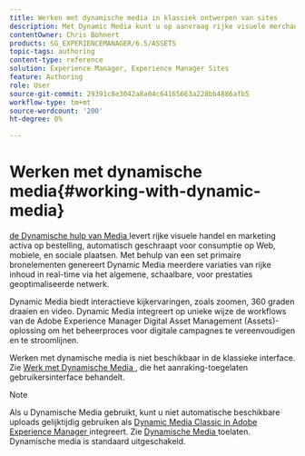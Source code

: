 ```yaml
---
title: Werken met dynamische media in klassiek ontwerpen van sites
description: Met Dynamic Media kunt u op aanvraag rijke visuele merchandising- en marketingmiddelen leveren, die automatisch worden geschaald voor gebruik op websites, mobiele apparaten en sociale sites. Met behulp van een set primaire bronelementen genereert Dynamic Media meerdere variaties van rijke inhoud in real-time via het algemene, schaalbare, voor prestaties geoptimaliseerde netwerk.
contentOwner: Chris Bohnert
products: SG_EXPERIENCEMANAGER/6.5/ASSETS
topic-tags: authoring
content-type: reference
solution: Experience Manager, Experience Manager Sites
feature: Authoring
role: User
source-git-commit: 29391c8e3042a8a04c64165663a228bb4886afb5
workflow-type: tm+mt
source-wordcount: '200'
ht-degree: 0%

---
```


# Werken met dynamische media{#working-with-dynamic-media}

[ de Dynamische hulp van Media ](https://business.adobe.com/products/experience-manager/assets/dynamic-media.html) levert rijke visuele handel en marketing activa op bestelling, automatisch geschraapt voor consumptie op Web, mobiele, en sociale plaatsen. Met behulp van een set primaire bronelementen genereert Dynamic Media meerdere variaties van rijke inhoud in real-time via het algemene, schaalbare, voor prestaties geoptimaliseerde netwerk.

Dynamic Media biedt interactieve kijkervaringen, zoals zoomen, 360 graden draaien en video. Dynamic Media integreert op unieke wijze de workflows van de Adobe Experience Manager Digital Asset Management (Assets)-oplossing om het beheerproces voor digitale campagnes te vereenvoudigen en te stroomlijnen.

Werken met dynamische media is niet beschikbaar in de klassieke interface. Zie [ Werk met Dynamische Media ](/help/assets/dynamic-media.md), die het aanraking-toegelaten gebruikersinterface behandelt.

>[!NOTE]
>
>Als u Dynamische Media gebruikt, kunt u niet automatische beschikbare uploads gelijktijdig gebruiken als [ Dynamic Media Classic in Adobe Experience Manager ](/help/sites-administering/scene7.md) integreert. Zie [ Dynamische Media ](/help/assets/config-dynamic.md#enabling-dynamic-media) toelaten. Dynamische media is standaard uitgeschakeld.
